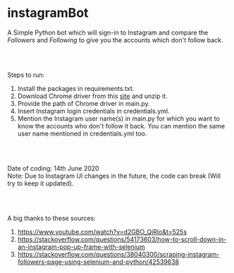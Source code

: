 # instagramBot

A Simple Python bot which will sign-in to Instagram and compare the *Followers* and *Following* to give you the accounts which don't follow back.

<br><br>

Steps to run:
1. Install the packages in requirements.txt.
2. Download Chrome driver from this [site](https://chromedriver.chromium.org/downloads) and unzip it.
3. Provide the path of Chrome driver in main.py.
4. Insert Instagram login credentials in credentials.yml.
5. Mention the Instagram user name(s) in main.py for which you want to know the accounts who don't follow it back. You can mention the same user name mentioned in credentials.yml too. 

<br><br>

Date of coding: 14th June 2020 <br>
Note: Due to Instagram UI changes in the future, the code can break (Will try to keep it updated).

<br><br>

A big thanks to these sources:
1. https://www.youtube.com/watch?v=d2GBO_QjRlo&t=525s
2. https://stackoverflow.com/questions/54173603/how-to-scroll-down-in-an-instagram-pop-up-frame-with-selenium
3. https://stackoverflow.com/questions/38040300/scraping-instagram-followers-page-using-selenium-and-python/42539638

